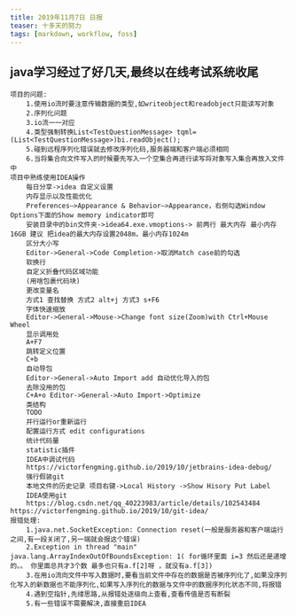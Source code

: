 ```yaml
---
title: 2019年11月7日 日报 
teaser: 十多天的努力
tags: [markdown, workflow, foss]
---
```

## java学习经过了好几天,最终以在线考试系统收尾
    项目的问题:
		1.使用io流时要注意传输数据的类型,如writeobject和readobject只能读写对象
		2.序列化问题
		3.io流一一对应
		4.类型强制转换List<TestQuestionMessage> tqml=(List<TestQuestionMessage>)bi.readObject();
		5.碰到远程序列化错误就去修改序列化码,服务器端和客户端必须相同
		6.当将集合向文件写入的时候要先写入一个空集合再进行读写将对象写入集合再放入文件中
	项目中熟练使用IDEA操作
		每日分享->idea 自定义设置
		内存显示以及性能优化
		Preferences–>Appearance & Behavior–>Appearance，右侧勾选Window Options下面的Show memory indicator即可
		安装目录中的bin文件夹->idea64.exe.vmoptions-> 前两行 最大内存 最小内存 16GB 建议 把idea的最大内存设置2048m，最小内存1024m
		区分大小写
		Editor->General->Code Completion->取消Match case前的勾选
		软换行
		自定义折叠代码区域功能
		(用啥包裹代码块)
		更改变量名
		方式1 查找替换 方式2 alt+j 方式3 s+F6
		字体快速缩放
		Editor->General->Mouse->Change font size(Zoom)with Ctrl+Mouse Wheel
		显示调用处
		A+F7
		跳转定义位置
		C+b
		自动导包
		Editor->General->Auto Import add 自动优化导入的包
		去除没用的包
		C+A+o Editor->General->Auto Import->Optimize
		类结构
		TODO
		并行运行or重新运行
		配置运行方式 edit configurations
		统计代码量
		statistic插件
		IDEA中调试代码
		https://victorfengming.github.io/2019/10/jetbrains-idea-debug/
		强行假装git
		本地文件的历史记录 项目右键->Local History ->Show Hisory Put Label
		IDEA使用git
		https://blog.csdn.net/qq_40223983/article/details/102543484 https://victorfengming.github.io/2019/10/git-idea/
	报错处理:
		1.java.net.SocketException: Connection reset(一般是服务器和客户端运行之间,有一段关闭了,另一端就会报这个错误)
		2.Exception in thread "main" java.lang.ArrayIndexOutOfBoundsException: 1( for循环里面 i=3 然后还是递增的。。 你里面总共才3个数 最多也只有a.f[2]呀 ，就没有a.f[3])
		3.在用io流向文件中写入数据时,要看当前文件中存在的数据是否被序列化了,如果没序列化写入的新数据也不能序列化,如果写入序列化的数据与文件中的数据序列化状态不同,将报错
		4.遇到空指针,先缕思路,从报错处逐级向上查看,查看传值是否有断裂
		5.有一些错误不需要解决,直接重启IDEA